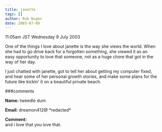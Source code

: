 ```yaml
---
title: janette
tags: []
author: Rob Nugen
date: 2003-07-09
---
```


<p class=date>11:05am JST Wednesday 9 July 2003</p>

<p>One of the things I love about janette is the way she views the
world.  When she had to go drive back for a forgotten something, she
viewed it as an easy opportunity to love that someone, not as a huge
chore that got in the way of her day.</p>

<p>I just chatted with janette, got to tell her about getting my
computer fixed, and hear some of her personal growth stories, and make
some plans for the future like kickin' it on a beautiful private
beach.</p>

###comments

<p><b>Name:</b> tweedle dum

<p><b>Email:</b> dreamon412@ *redacted*

<p><b>Comment:</b>
<br>and i love that you love that.

